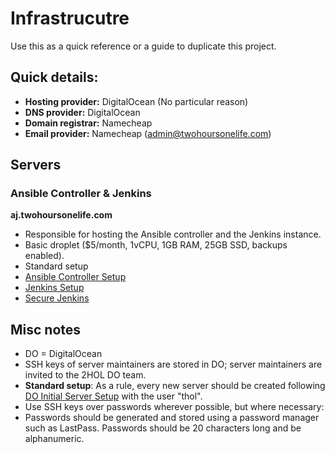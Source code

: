 # Infrastrucutre
Use this as a quick reference or a guide to duplicate this project.

## Quick details:
- **Hosting provider:** DigitalOcean (No particular reason)
- **DNS provider:** DigitalOcean
- **Domain registrar:** Namecheap
- **Email provider:** Namecheap (admin@twohoursonelife.com)

## Servers
### Ansible Controller & Jenkins
**aj.twohoursonelife.com**
- Responsible for hosting the Ansible controller and the Jenkins instance.
- Basic droplet ($5/month, 1vCPU, 1GB RAM, 25GB SSD, backups enabled).
- Standard setup
- [Ansible Controller Setup](https://www.digitalocean.com/community/tutorials/how-to-install-and-configure-ansible-on-ubuntu-18-04)
- [Jenkins Setup](https://www.digitalocean.com/community/tutorials/how-to-install-jenkins-on-ubuntu-18-04)
- [Secure Jenkins](https://www.digitalocean.com/community/tutorials/how-to-configure-jenkins-with-ssl-using-an-nginx-reverse-proxy-on-ubuntu-18-04)

## Misc notes
- DO = DigitalOcean
- SSH keys of server maintainers are stored in DO; server maintainers are invited to the 2HOL DO team.
- **Standard setup**: As a rule, every new server should be created following [DO Initial Server Setup](https://www.digitalocean.com/community/tutorials/initial-server-setup-with-ubuntu-18-04) with the user "thol".
- Use SSH keys over passwords wherever possible, but where necessary:
- Passwords should be generated and stored using a password manager such as LastPass. Passwords should be 20 characters long and be alphanumeric.
